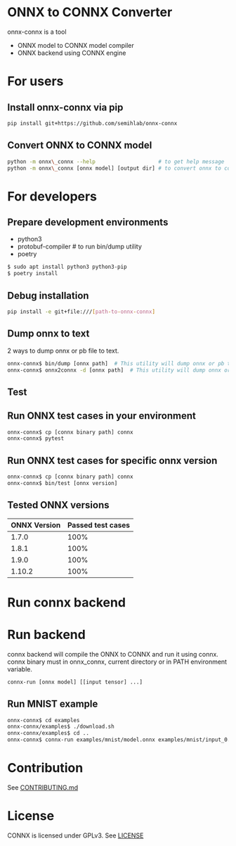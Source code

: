 # ONNX to CONNX Converter
onnx-connx is a tool

 * ONNX model to CONNX model compiler
 * ONNX backend using CONNX engine

# For users
## Install onnx-connx via pip
```sh
pip install git+https://github.com/semihlab/onnx-connx
```

## Convert ONNX to CONNX model
```sh
python -m onnx\_connx --help                    # to get help message
python -m onnx\_connx [onnx model] [output dir] # to convert onnx to connx
```

# For developers
## Prepare development environments
 * python3
 * protobuf-compiler  # to run bin/dump utility
 * poetry

```sh
$ sudo apt install python3 python3-pip
$ poetry install
```

## Debug installation
```sh
pip install -e git+file:///[path-to-onnx-connx]
```

## Dump onnx to text
2 ways to dump onnx or pb file to text.

```sh
onnx-connx$ bin/dump [onnx path]  # This utility will dump onnx or pb to text using protoc
onnx-connx$ onnx2connx -d [onnx path]  # This utility will dump onnx or pb to text using onnx_connx
```

## Test
## Run ONNX test cases in your environment
```sh
onnx-connx$ cp [connx binary path] connx
onnx-connx$ pytest
```

## Run ONNX test cases for specific onnx version
```sh
onnx-connx$ cp [connx binary path] connx
onnx-connx$ bin/test [onnx version]

```

## Tested ONNX versions
|ONNX Version|Passed test cases|
|------------|-----------------|
|   1.7.0    |       100%      |
|   1.8.1    |       100%      |
|   1.9.0    |       100%      |
|   1.10.2   |       100%      |

# Run connx backend
# Run backend
connx backend will compile the ONNX to CONNX and run it using connx.
connx binary must in onnx\_connx, current directory or in PATH environment variable.

```sh
connx-run [onnx model] [[input tensor] ...]
```

## Run MNIST example
```sh
onnx-connx$ cd examples
onnx-connx/examples$ ./download.sh
onnx-connx/examples$ cd ..
onnx-connx$ connx-run examples/mnist/model.onnx examples/mnist/input_0.pb
```

# Contribution
See [CONTRIBUTING.md](CONTRIBUTING.md)

# License
CONNX is licensed under GPLv3. See [LICENSE](LICENSE)
